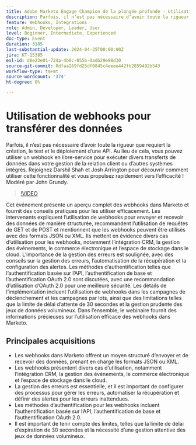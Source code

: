 ```yaml
---
title: Adobe Marketo Engage Champion de la plongée profonde - Utilisation de webhooks pour le transfert de données
description: Parfois, il n’est pas nécessaire d’avoir toute la rigueur de la création, du test et du déploiement d’une API. Au lieu de cela, vous pouvez utiliser un webhook en libre-service pour exécuter divers transferts de données dans votre gestion de la relation client ou d’autres systèmes intégrés. Rejoignez Darshil Shah et Josh Arrington pour découvrir comment utiliser cette fonctionnalité et vous propulsez rapidement vers l’efficacité ! Modéré par John Grundy.
feature: Webhooks, Integrations
role: Admin, Developer, Leader, User
level: Beginner, Intermediate, Experienced
doc-type: Event
duration: 3185
last-substantial-update: 2024-04-25T00:00:00Z
jira: KT-15385
exl-id: d8e22e01-724a-4b0c-855b-0adb29e98d30
source-git-commit: 0dfaa269fd25df0845c4eeee442fb2859492b543
workflow-type: tm+mt
source-wordcount: '374'
ht-degree: 0%

---
```


# Utilisation de webhooks pour transférer des données

Parfois, il n’est pas nécessaire d’avoir toute la rigueur que requiert la création, le test et le déploiement d’une API. Au lieu de cela, vous pouvez utiliser un webhook en libre-service pour exécuter divers transferts de données dans votre gestion de la relation client ou d’autres systèmes intégrés. Rejoignez Darshil Shah et Josh Arrington pour découvrir comment utiliser cette fonctionnalité et vous propulsez rapidement vers l’efficacité ! Modéré par John Grundy.

>[!VIDEO](https://video.tv.adobe.com/v/3428687/?learn=on)

Cet événement présente un aperçu complet des webhooks dans Marketo et fournit des conseils pratiques pour les utiliser efficacement. Les intervenants expliquent l’utilisation de webhooks pour envoyer et recevoir des données de manière structurée, recommandent l’utilisation de requêtes de GET et de POST et mentionnent que les webhooks peuvent être utilisés avec des formats JSON ou XML. Ils mettent en évidence divers cas d’utilisation pour les webhooks, notamment l’intégration CRM, la gestion des événements, le commerce électronique et l’espace de stockage dans le cloud. L’importance de la gestion des erreurs est soulignée, avec des conseils sur la gestion des erreurs, l’automatisation de la récupération et la configuration des alertes. Les méthodes d’authentification telles que l’authentification basée sur l’API, l’authentification de base et l’authentification OAuth 2.0 sont discutées, avec une recommandation d’utilisation d’OAuth 2.0 pour une meilleure sécurité. Les détails de l’implémentation incluent l’utilisation de webhooks dans les campagnes de déclenchement et les campagnes par lots, ainsi que des limitations telles que la limite de délai d’attente de 30 secondes et la gestion prudente des jeux de données volumineux. Dans l’ensemble, le webinaire fournit des informations précieuses sur l’utilisation efficace des webhooks dans Marketo.

## Principales acquisitions

* Les webhooks dans Marketo offrent un moyen structuré d’envoyer et de recevoir des données, prenant en charge les formats JSON ou XML.
* Les webhooks présentent divers cas d’utilisation, notamment l’intégration CRM, la gestion des événements, le commerce électronique et l’espace de stockage dans le cloud.
* La gestion des erreurs est essentielle, et il est important de configurer des processus pour gérer les erreurs, automatiser la récupération et définir des alertes pour les erreurs inattendues.
* Les méthodes d’authentification pour les webhooks incluent l’authentification basée sur l’API, l’authentification de base et l’authentification OAuth 2.0.
* Il est important de tenir compte des limites, telles que la limite de délai d’expiration de 30 secondes et la nécessité d’une gestion attentive des jeux de données volumineux.
